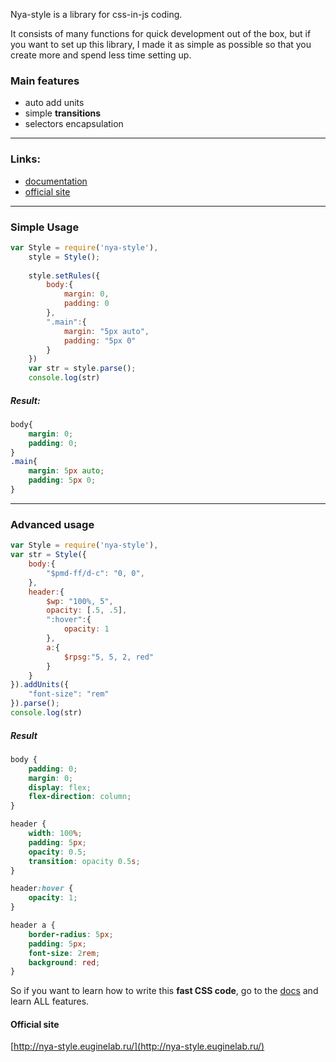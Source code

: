 Nya-style is a library for css-in-js coding. 

It consists of many functions for quick development out of the box, but if you want to set up this library, I made it as simple as possible so that you create more and spend less time setting up.

### Main features
-  auto add units
-  simple **transitions**
-  selectors encapsulation

------------

### Links:
- [documentation](http://nya-style.euginelab.ru/docs/)
- [official site](http://nya-style.euginelab.ru/)

------------


### Simple Usage
```javascript 
var Style = require('nya-style'),
	style = Style();
	
	style.setRules({
		body:{
			margin: 0,
			padding: 0
		},
		".main":{
			margin: "5px auto",
			padding: "5px 0"
		}
	})
	var str = style.parse();
	console.log(str)
```
##### Result:
```css
body{
	margin: 0;
	padding: 0;
}
.main{
	margin: 5px auto;
	padding: 5px 0;
}
```

---
### Advanced usage
```javascript
var Style = require('nya-style'),
var str = Style({
	body:{
		"$pmd-ff/d-c": "0, 0",
	},
	header:{
		$wp: "100%, 5",
		opacity: [.5, .5],
		":hover":{
			opacity: 1
		},
		a:{
			$rpsg:"5, 5, 2, red"
		}
	}
}).addUnits({
	"font-size": "rem"
}).parse();
console.log(str)
```
##### Result
```css
body {
	padding: 0;
	margin: 0;
	display: flex;
	flex-direction: column;
}

header {
	width: 100%;
	padding: 5px;
	opacity: 0.5;
	transition: opacity 0.5s;
}

header:hover {
	opacity: 1;
}

header a {
	border-radius: 5px;
	padding: 5px;
	font-size: 2rem;
	background: red;
}
```

So if you want to learn how to write this **fast CSS code**, go to the [docs](http://nya-style.euginelab.ru/docs/) and learn ALL features.


#### Official site
[http://nya-style.euginelab.ru/](http://nya-style.euginelab.ru/)
